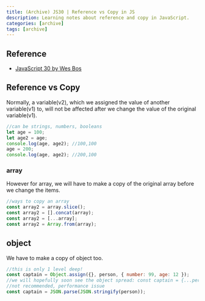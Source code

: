 ```yaml
---
title: (Archive) JS30 | Reference vs Copy in JS
description: Learning notes about reference and copy in JavaScript.
categories: [archive] 
tags: [archive] 
---
```


## Reference

- [JavaScript 30 by Wes Bos](https://javascript30.com/)

## Reference vs Copy

Normally, a variable(v2), which we assigned the value of another variable(v1) to, will not be affected after we change the value of the original variable(v1).

```js
//can be strings, numbers, booleans
let age = 100;
let age2 = age;
console.log(age, age2); //100,100
age = 200;
console.log(age, age2); //200,100
```

### array

However for array, we will have to make a copy of the original array before we change the items.

```js
//ways to copy an array
const array2 = array.slice();
const array2 = [].concat(array);
const array2 = [...array];
const array2 = Array.from(array);
```

## object

We have to make a copy of object too.

```js
//this is only 1 level deep!
const captain = Object.assign({}, person, { number: 99, age: 12 });
//we will hopefully soon see the object spread: const captain = {...person};
//not recommended, performance issue
const captain = JSON.parse(JSON.stringify(person));
```
